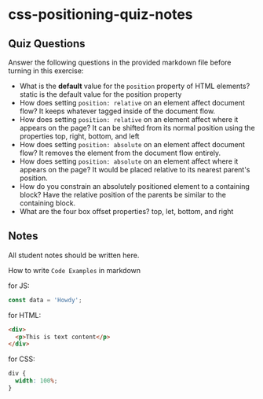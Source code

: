 # css-positioning-quiz-notes

## Quiz Questions

Answer the following questions in the provided markdown file before turning in this exercise:

- What is the **default** value for the `position` property of HTML elements?
  static is the default value for the position property
- How does setting `position: relative` on an element affect document flow?
  It keeps whatever tagged inside of the document flow.
- How does setting `position: relative` on an element affect where it appears on the page?
  It can be shifted from its normal position using the properties top, right, bottom, and left
- How does setting `position: absolute` on an element affect document flow?
  It removes the element from the document flow entirely.
- How does setting `position: absolute` on an element affect where it appears on the page?
  It would be placed relative to its nearest parent's position.
- How do you constrain an absolutely positioned element to a containing block?
  Have the relative position of the parents be similar to the containing block.
- What are the four box offset properties?
  top, let, bottom, and right

## Notes

All student notes should be written here.

How to write `Code Examples` in markdown

for JS:

```javascript
const data = 'Howdy';
```

for HTML:

```html
<div>
  <p>This is text content</p>
</div>
```

for CSS:

```css
div {
  width: 100%;
}
```
